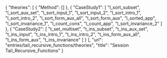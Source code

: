 {
    "theories": [
        {
            "Method": []
        },
        {
            "CaseStudy1": [
                "l_sort_subset",
                "l_sort_aux_set",
                "l_sort_input_1",
                "l_sort_input_2",
                "l_sort_intro_1",
                "l_sort_intro_2",
                "l_sort_form_aux_all",
                "l_sort_form_aux",
                "l_sorted_app",
                "l_sort_invariance_1",
                "l_count_cons",
                "l_count_app",
                "l_sort_invariance_2"
            ]
        },
        {
            "CaseStudy2": [
                "t_set_multiset",
                "t_ins_subset",
                "t_ins_aux_set",
                "t_ins_input",
                "t_ins_intro_1",
                "t_ins_intro_2",
                "t_ins_form_aux_all",
                "t_ins_form_aux",
                "t_ins_invariance"
            ]
        }
    ],
    "url": "entries/tail_recursive_functions/theories",
    "title": "Session Tail_Recursive_Functions"
}